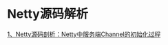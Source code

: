 # Netty源码解析
[1、Netty源码剖析：Netty中服务端Channel的初始化过程](https://www.maishuren.top/archives/netty%E6%BA%90%E7%A0%81%E5%89%96%E6%9E%90netty%E4%B8%AD%E6%9C%8D%E5%8A%A1%E7%AB%AFchannel%E7%9A%84%E5%88%9D%E5%A7%8B%E5%8C%96%E8%BF%87%E7%A8%8B)